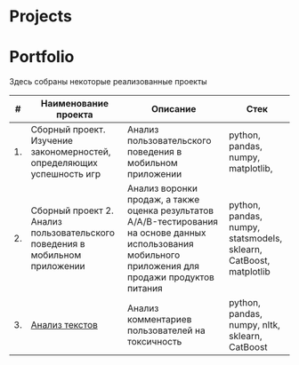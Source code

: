 # Projects
# Portfolio

Здесь собраны некоторые реализованные проекты

| #    | Наименование проекта                | Описание                                                     | Стек                                                         |
| ---- | ------------------------------------------------------------ | ------------------------------------------------------------ | ------------------------------------------------------------ |
| 1.   | Сборный проект. Изучение закономерностей, определяющих успешность игр | Анализ пользовательского поведения в мобильном приложении <br/> | python, pandas, numpy, matplotlib,  |
| 2.   | Сборный проект 2. Анализ пользовательского поведения в мобильном приложении  | Анализ воронки продаж, а также оценка результатов A/A/B-тестирования на основе данных использования мобильного приложения для продажи продуктов питания  | python, pandas, numpy, statsmodels, sklearn, CatBoost, matplotlib |
| 3.   | [Анализ текстов](https://github.com/aq2003/Portfolio/tree/main/Analyzing%20Texts) | Анализ комментариев пользователей на токсичность             | python, pandas, numpy, nltk, sklearn, CatBoost |
